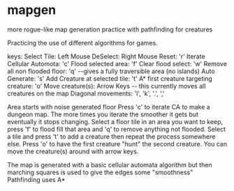 # mapgen
more rogue-like map generation practice with pathfinding for creatures

Practicing the use of different algorithms for games.

keys:
Select Tile: Left Mouse
DeSelect: Right Mouse
Reset: 'r'
Iterate Cellular Automota: 'c'
Flood selected area: 'f'
Clear flood select: 'w'
Remove all non flooded floor: 'q' --gives a fully traversible area (no islands)
Auto Generate: 's'
Add Creature at selected tile: 't'
A* first creature targeting creature: 'o'
Move creature(s): Arrow Keys -- this currently moves all creatures on the map
Diagonal movements: 'l', 'k', '.', ','

Area starts with noise generated floor
Press 'c' to iterate CA  to make a dungeon map. The more times you iterate the smoother it gets but eventually it stops changing.
Select a floor tile in an area you want to keep, press 'f' to flood fill that area and 'q' to remove anything not flooded.
Select a tile and press 't' to add a creature then repeat the process somewhere else.
Press 'o' to have the first creature "hunt" the second creature.
You can move the creature(s) around with arrow keys.

The map is generated with a basic cellular automata algorithm but then marching squares is used to give the edges some "smoothness"
Pathfinding uses A*
